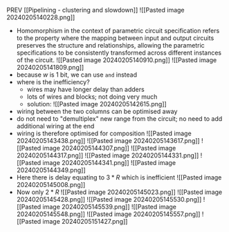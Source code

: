 PREV [[Pipelining - clustering and slowdown]]
![[Pasted image 20240205140228.png]]
- Homomorphism in the context of parametric circuit specification refers to the property where the mapping between input and output circuits preserves the structure and relationships, allowing the parametric specifications to be consistently transformed across different instances of the circuit.
![[Pasted image 20240205140910.png]]
![[Pasted image 20240205141809.png]]
- because $w$ is 1 bit, we can use `and` instead
- where is the inefficiency?
	- wires may have longer delay than adders
	- lots of wires and blocks; not doing very much
	- solution:
![[Pasted image 20240205142615.png]]
- wiring between the two columns can be optimised away
- do not need to "demultiplex" new range from the circuit; no need to add additional wiring at the end
- wiring is therefore optimised for composition
![[Pasted image 20240205143438.png]]
![[Pasted image 20240205143617.png]]
![[Pasted image 20240205144307.png]]
![[Pasted image 20240205144317.png]]
![[Pasted image 20240205144331.png]]
![[Pasted image 20240205144341.png]]
![[Pasted image 20240205144349.png]]
- Here there is delay equating to $3 * R$ which is inefficient
![[Pasted image 20240205145008.png]]
- Now only $2 * R$
![[Pasted image 20240205145023.png]]
![[Pasted image 20240205145428.png]]
![[Pasted image 20240205145530.png]]
![[Pasted image 20240205145539.png]]
![[Pasted image 20240205145548.png]]
![[Pasted image 20240205145557.png]]
![[Pasted image 20240205151427.png]]